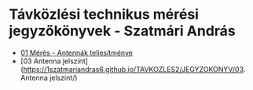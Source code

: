 # Távközlési technikus mérési jegyzőkönyvek - Szatmári András
- [01 Mérés - Antennák teljesítménye](https://1szatmariandras6.github.io/TAVKOZLES2/JEGYZOKONYV/ANTENNAK/)
- [03 Antenna jelszint](https://1szatmariandras6.github.io/TAVKOZLES2/JEGYZOKONYV/03. Antenna jelszint/)